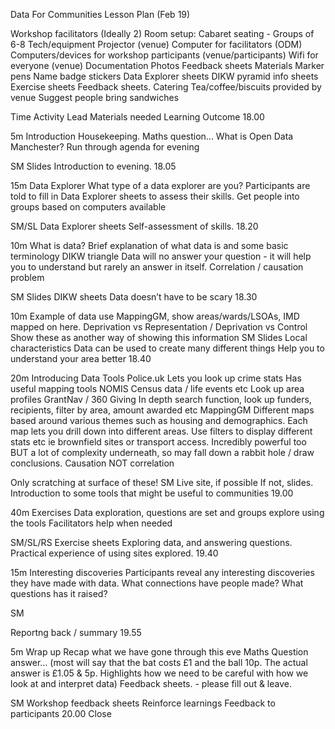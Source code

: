 Data For Communities Lesson Plan (Feb 19)

Workshop facilitators (Ideally 2)
Room setup: Cabaret seating - Groups of 6-8
Tech/equipment
Projector (venue)
Computer for facilitators (ODM)
Computers/devices for workshop participants (venue/participants)
Wifi for everyone (venue)
Documentation
Photos
Feedback sheets
Materials
Marker pens
Name badge stickers
Data Explorer sheets
DIKW pyramid info sheets
Exercise sheets
Feedback sheets.
Catering
Tea/coffee/biscuits provided by venue 
Suggest people bring sandwiches


Time
Activity
Lead
Materials needed
Learning Outcome
18.00

5m
Introduction
Housekeeping.
Maths question...
What is Open Data Manchester?
Run through agenda for evening

SM
Slides
Introduction to evening.
18.05

15m
Data Explorer
What type of a data explorer are you? Participants are told to fill in Data Explorer sheets to assess their skills.
Get people into groups based on computers available

SM/SL
Data Explorer sheets
Self-assessment of skills.
18.20

10m
What is data?
Brief explanation of what data is and some basic terminology
DIKW triangle
Data will no answer your question - it will help you to understand but rarely an answer in itself. 
Correlation / causation problem

SM
Slides
DIKW sheets
Data doesn’t have to be scary
18.30

10m
Example of data use
MappingGM, show areas/wards/LSOAs, IMD mapped on here.
Deprivation vs Representation / Deprivation vs Control
Show these as another way of showing this information
SM
Slides
Local characteristics
Data can be used to create many different things
Help you to understand your area better
18.40

20m
Introducing Data Tools 
Police.uk
Lets you look up crime stats
Has useful mapping tools
NOMIS
Census data / life events etc
Look up area profiles
GrantNav / 360 Giving
In depth search function, look up funders, recipients, filter by area, amount awarded etc
MappingGM
Different maps based around various themes such as housing and demographics.
Each map lets you drill down into different areas. 
Use filters to display different stats etc ie brownfield sites or transport access.
Incredibly powerful too BUT a lot of complexity underneath, so may fall down a rabbit hole / draw conclusions.
Causation NOT correlation

Only scratching at surface of these!
SM
Live site, if possible
If not, slides.
Introduction to some tools that might be useful to communities
19.00

40m
Exercises
Data exploration, questions are set and groups explore using the tools
Facilitators help when needed

SM/SL/RS
Exercise sheets
Exploring data, and answering questions.
Practical experience of using sites explored.
19.40

15m
Interesting discoveries
Participants reveal any interesting discoveries they have made with data.
What connections have people made?
What questions has it raised?

SM


Reportng back / summary
19.55

5m
Wrap up
Recap what we have gone through this eve
Maths Question answer… 
(most will say that the bat costs £1 and the ball 10p. The actual answer is £1.05 & 5p. Highlights how we need to be careful with how we look at and interpret data)
Feedback sheets. - please fill out & leave.

SM
Workshop feedback sheets
Reinforce learnings
Feedback to participants
20.00
Close




 
    
